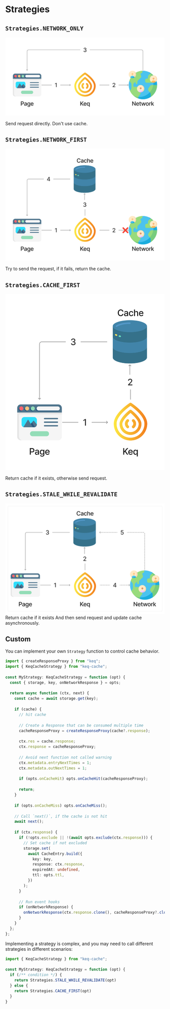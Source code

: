 # Strategies

## `Strategies.NETWORK_ONLY`

![network-only](./images/network-only.png)

Send request directly. Don't use cache.

## `Strategies.NETWORK_FIRST`

![network-first](./images/network-first.png)

Try to send the request, if it fails, return the cache.

## `Strategies.CACHE_FIRST`

![cache-first](./images/cache-first.png)

Return cache if it exists, otherwise send request.

## `Strategies.STALE_WHILE_REVALIDATE`

![stale-wile-revalidate](./images/stale-while-revalidate.png)
Return cache if it exists And then send request and update cache asynchronously.

## Custom

You can implement your own `Strategy` function to control cache behavior.

```typescript
import { createResponseProxy } from "keq";
import { KeqCacheStrategy } from "keq-cache";

const MyStrategy: KeqCacheStrategy = function (opt) {
  const { storage, key, onNetworkResponse } = opts;

  return async function (ctx, next) {
    const cache = await storage.get(key);

    if (cache) {
      // hit cache

      // Create a Response that can be consumed multiple time
      cacheResponseProxy = createResponseProxy(cache?.response);

      ctx.res = cache.response;
      ctx.response = cacheResponseProxy;

      // Avoid next function not called warning
      ctx.metadata.entryNextTimes = 1;
      ctx.metadata.outNextTimes = 1;

      if (opts.onCacheHit) opts.onCacheHit(cacheResponseProxy);

      return;
    }

    if (opts.onCacheMiss) opts.onCacheMiss();

    // Call `next()`, if the cache is not hit
    await next();

    if (ctx.response) {
      if (!opts.exclude || !(await opts.exclude(ctx.response))) {
        // Set cache if not excluded
        storage.set(
          await CacheEntry.build({
            key: key,
            response: ctx.response,
            expiredAt: undefined,
            ttl: opts.ttl,
          })
        );
      }

      // Run event hooks
      if (onNetworkResponse) {
        onNetworkResponse(ctx.response.clone(), cacheResponseProxy?.clone());
      }
    }
  };
};
```

Implementing a strategy is complex, and you may need to call different strategies in different scenarios:

```typescript
import { KeqCacheStrategy } from "keq-cache";

const MyStrategy: KeqCacheStrategy = function (opt) {
  if (/** condition */) {
    return Strategies.STALE_WHILE_REVALIDATE(opt)
  } else {
    return Strategies.CACHE_FIRST(opt)
  }
}
```
